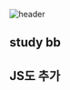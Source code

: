 ![header](https://capsule-render.vercel.app/api?type=rect&color=gradient&height=300&section=header&text=strange%20astra&fontSize=90)

## study bb

## JS도 추가